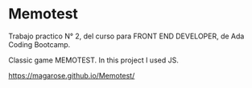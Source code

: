 # Memotest

Trabajo practico N° 2, del curso para FRONT END DEVELOPER, de Ada Coding Bootcamp.

Classic game MEMOTEST.
In this project I used JS. 

https://magarose.github.io/Memotest/
